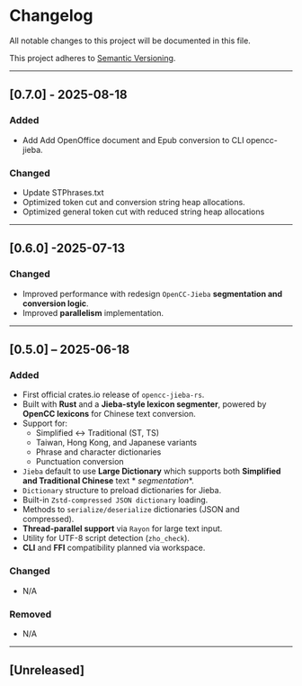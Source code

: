 # Changelog

All notable changes to this project will be documented in this file.

This project adheres to [Semantic Versioning](https://semver.org/).

---

## [0.7.0] - 2025-08-18

### Added

- Add Add OpenOffice document and Epub conversion to CLI opencc-jieba.

### Changed

- Update STPhrases.txt
- Optimized token cut and conversion string heap allocations.
- Optimized general token cut with reduced string heap allocations

---

## [0.6.0] -2025-07-13

### Changed

- Improved performance with redesign `OpenCC-Jieba` **segmentation and conversion logic**.
- Improved **parallelism** implementation.

---

## [0.5.0] – 2025-06-18

### Added

- First official crates.io release of `opencc-jieba-rs`.
- Built with **Rust** and a **Jieba-style lexicon segmenter**, powered by **OpenCC lexicons** for Chinese text
  conversion.
- Support for:
    - Simplified ↔ Traditional (ST, TS)
    - Taiwan, Hong Kong, and Japanese variants
    - Phrase and character dictionaries
    - Punctuation conversion
- `Jieba` default to use **Large Dictionary** which supports both **Simplified and Traditional Chinese** text *
  *segmentation**.
- `Dictionary` structure to preload dictionaries for Jieba.
- Built-in `Zstd-compressed JSON dictionary` loading.
- Methods to `serialize/deserialize` dictionaries (JSON and compressed).
- **Thread-parallel support** via `Rayon` for large text input.
- Utility for UTF-8 script detection (`zho_check`).
- **CLI** and **FFI** compatibility planned via workspace.

### Changed

- N/A

### Removed

- N/A

---

## [Unreleased]

